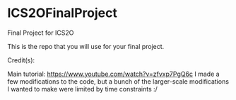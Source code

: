 # ICS2OFinalProject
Final Project for ICS2O

This is the repo that you will use for your final project.


Credit(s):

Main tutorial: https://www.youtube.com/watch?v=zfvxp7PgQ6c
I made a few modifications to the code, but a bunch of the larger-scale modifications I wanted to make were limited by time constraints :/
